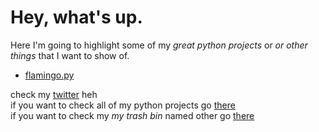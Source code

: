 # Hey, what's up.
Here I'm going to highlight some of my *great python projects* or *or other things* that I want to show of.<br/>

- [flamingo.py](/flamingo.md) 

check my [twitter](https://twitter.com/XMASTEr1432) heh<br/>
if you want to check all of my python projects go [there](https://github.com/XMASTEr1432/python-code)<br/>
if you want to check my *my trash bin* named other go [there](https://github.com/XMASTEr1432/other)
